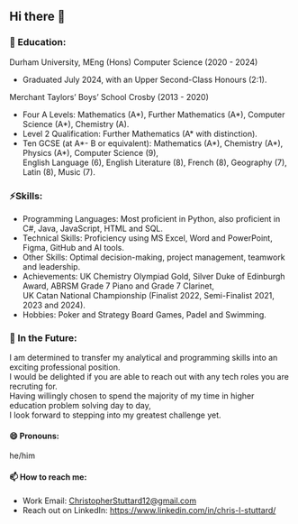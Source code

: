 ## Hi there 👋

### 📖 Education:

Durham University, MEng (Hons) Computer Science (2020 - 2024)

* Graduated July 2024, with an Upper Second-Class Honours (2:1).

Merchant Taylors’ Boys’ School Crosby (2013 - 2020)

* Four A Levels: Mathematics (A*), Further Mathematics (A*), Computer Science (A*), Chemistry (A). 
* Level 2 Qualification: Further Mathematics (A* with distinction). 
* Ten GCSE (at A*- B or equivalent): Mathematics (A*), Chemistry (A*), Physics (A*), Computer Science (9), 
<br> English Language (6), English Literature (8), French (8), Geography (7), Latin (8), Music (7). 

### ⚡Skills: 

* Programming Languages: Most proficient in Python, also proficient in C#, Java, JavaScript, HTML and SQL. 
* Technical Skills: Proficiency using MS Excel, Word and PowerPoint, Figma, GitHub and AI tools. 
* Other Skills: Optimal decision-making, project management, teamwork and leadership.  
* Achievements: UK Chemistry Olympiad Gold, Silver Duke of Edinburgh Award, ABRSM Grade 7 Piano and Grade 7 Clarinet,
<br> UK Catan National Championship (Finalist 2022, Semi-Finalist 2021, 2023 and 2024). 
* Hobbies: Poker and Strategy Board Games, Padel and Swimming. 

### 🔭 In the Future:

I am determined to transfer my analytical and programming skills into an exciting professional position.
<br> I would be delighted if you are able to reach out with any tech roles you are recruting for.
<br> Having willingly chosen to spend the majority of my time in higher education problem solving day to day, 
<br> I look forward to stepping into my greatest challenge yet.


#### 😄 Pronouns:
he/him

#### 📫 How to reach me: 

* Work Email: ChristopherStuttard12@gmail.com
* Reach out on LinkedIn: https://www.linkedin.com/in/chris-l-stuttard/



